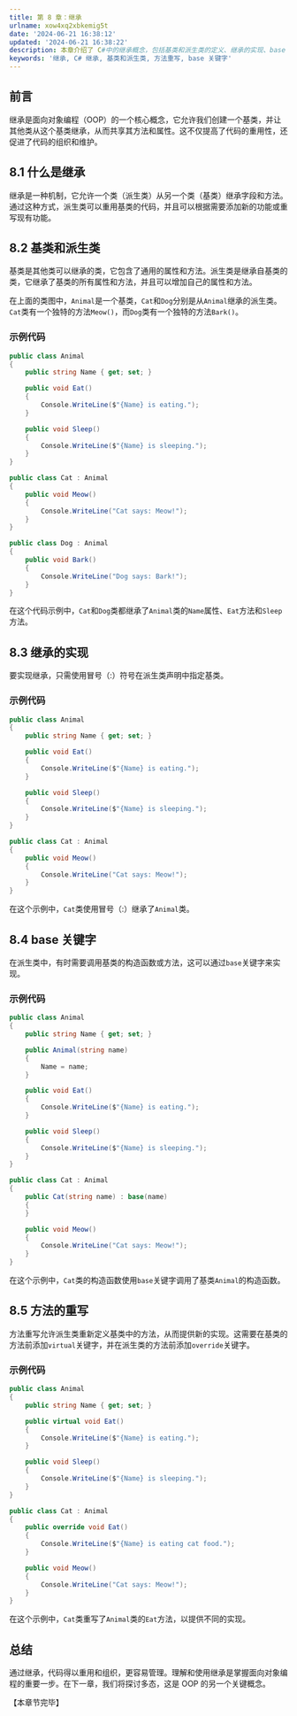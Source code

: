 ```yaml
---
title: 第 8 章：继承
urlname: xow4xq2xbkemig5t
date: '2024-06-21 16:38:12'
updated: '2024-06-21 16:38:22'
description: 本章介绍了 C#中的继承概念，包括基类和派生类的定义、继承的实现、base 关键字的使用以及方法的重写，帮助读者掌握面向对象编程的核心技术之一。
keywords: '继承, C# 继承, 基类和派生类, 方法重写, base 关键字'
---
```

## 前言

继承是面向对象编程（OOP）的一个核心概念，它允许我们创建一个基类，并让其他类从这个基类继承，从而共享其方法和属性。这不仅提高了代码的重用性，还促进了代码的组织和维护。

## 8.1 什么是继承

继承是一种机制，它允许一个类（派生类）从另一个类（基类）继承字段和方法。通过这种方式，派生类可以重用基类的代码，并且可以根据需要添加新的功能或重写现有功能。

## 8.2 基类和派生类

基类是其他类可以继承的类，它包含了通用的属性和方法。派生类是继承自基类的类，它继承了基类的所有属性和方法，并且可以增加自己的属性和方法。


在上面的类图中，`Animal`是一个基类，`Cat`和`Dog`分别是从`Animal`继承的派生类。`Cat`类有一个独特的方法`Meow()`，而`Dog`类有一个独特的方法`Bark()`。

### 示例代码

```csharp
public class Animal
{
    public string Name { get; set; }

    public void Eat()
    {
        Console.WriteLine($"{Name} is eating.");
    }

    public void Sleep()
    {
        Console.WriteLine($"{Name} is sleeping.");
    }
}

public class Cat : Animal
{
    public void Meow()
    {
        Console.WriteLine("Cat says: Meow!");
    }
}

public class Dog : Animal
{
    public void Bark()
    {
        Console.WriteLine("Dog says: Bark!");
    }
}
```

在这个代码示例中，`Cat`和`Dog`类都继承了`Animal`类的`Name`属性、`Eat`方法和`Sleep`方法。

## 8.3 继承的实现

要实现继承，只需使用冒号（:）符号在派生类声明中指定基类。

### 示例代码

```csharp
public class Animal
{
    public string Name { get; set; }

    public void Eat()
    {
        Console.WriteLine($"{Name} is eating.");
    }

    public void Sleep()
    {
        Console.WriteLine($"{Name} is sleeping.");
    }
}

public class Cat : Animal
{
    public void Meow()
    {
        Console.WriteLine("Cat says: Meow!");
    }
}
```

在这个示例中，`Cat`类使用冒号（:）继承了`Animal`类。

## 8.4 base 关键字

在派生类中，有时需要调用基类的构造函数或方法，这可以通过`base`关键字来实现。

### 示例代码

```csharp
public class Animal
{
    public string Name { get; set; }

    public Animal(string name)
    {
        Name = name;
    }

    public void Eat()
    {
        Console.WriteLine($"{Name} is eating.");
    }

    public void Sleep()
    {
        Console.WriteLine($"{Name} is sleeping.");
    }
}

public class Cat : Animal
{
    public Cat(string name) : base(name)
    {
    }

    public void Meow()
    {
        Console.WriteLine("Cat says: Meow!");
    }
}
```

在这个示例中，`Cat`类的构造函数使用`base`关键字调用了基类`Animal`的构造函数。

## 8.5 方法的重写

方法重写允许派生类重新定义基类中的方法，从而提供新的实现。这需要在基类的方法前添加`virtual`关键字，并在派生类的方法前添加`override`关键字。

### 示例代码

```csharp
public class Animal
{
    public string Name { get; set; }

    public virtual void Eat()
    {
        Console.WriteLine($"{Name} is eating.");
    }

    public void Sleep()
    {
        Console.WriteLine($"{Name} is sleeping.");
    }
}

public class Cat : Animal
{
    public override void Eat()
    {
        Console.WriteLine($"{Name} is eating cat food.");
    }

    public void Meow()
    {
        Console.WriteLine("Cat says: Meow!");
    }
}
```

在这个示例中，`Cat`类重写了`Animal`类的`Eat`方法，以提供不同的实现。

## 总结

通过继承，代码得以重用和组织，更容易管理。理解和使用继承是掌握面向对象编程的重要一步。在下一章，我们将探讨多态，这是 OOP 的另一个关键概念。

【本章节完毕】
